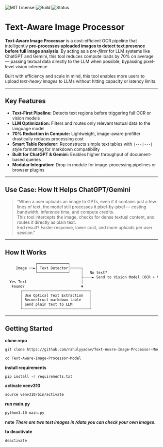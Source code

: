 ![MIT License](https://img.shields.io/badge/license-MIT-green)
![Build](https://img.shields.io/badge/build-passing-brightgreen)
![Status](https://img.shields.io/badge/status-active-blue)

# Text-Aware Image Processor

**Text-Aware Image Processor** is a cost-efficient OCR pipeline that intelligently **pre-processes uploaded images to detect text presence before full image analysis**. By acting as a _pre-filter_ for LLM systems like ChatGPT and Gemini, this tool reduces compute loads by 70% on average — passing textual data directly to the LLM when possible, bypassing pixel-level vision inference.

Built with efficiency and scale in mind, this tool enables more users to upload _text-heavy images_ to LLMs without hitting capacity or latency limits.

---

## Key Features

- **Text-First Pipeline:** Detects text regions before triggering full OCR or vision models
- **LLM Optimization:** Filters and routes only relevant textual data to the language model
- **70% Reduction in Compute:** Lightweight, image-aware prefilter drastically reduces processing cost
- **Smart Table Renderer:** Reconstructs simple text tables with `|---|---|` style formatting for markdown compatibility
- **Built for ChatGPT & Gemini:** Enables higher throughput of document-based queries
- **Modular Integration:** Drop-in module for image-processing pipelines or browser plugins

---

## Use Case: How It Helps ChatGPT/Gemini

> "When a user uploads an image to GPTs, even if it contains just a few lines of text, the model still processes it pixel-by-pixel — costing bandwidth, inference time, and compute credits.  
> This tool intercepts the image, checks for dense textual content, and routes it directly as plain text.  
> End result? Faster response, lower cost, and more uploads per user session."

---

## How It Works

```txt
              ┌──────────────┐
     Image ──►│ Text Detector│─────┐
              └──────────────┘     │   No text?
                                   ├────► Send to Vision Model (OCR + VLM)
  Yes Text                         │
   Found?                          ▼
       ┌───────────────────────────────┐
       │ Use Optical Text Extraction   │
       │ Reconstruct markdown table    │
       │ Send plain text to LLM        │
       └───────────────────────────────┘
```

---

## Getting Started

**clone repo**

```md
git clone https://github.com/rahulyyadav/Text-Aware-Image-Processor-Model.git
```

```md
cd Text-Aware-Image-Processor-Model
```

**install requirements**

```md
pip install -r requirements.txt
```

**activate venv310**

```md
source venv310/bin/activate
```

**run main.py**

```md
python3.10 main.py
```

**note**
**_There are two test images in /data you can check your own images._**

**to deactivate**

```md
deactivate
```
